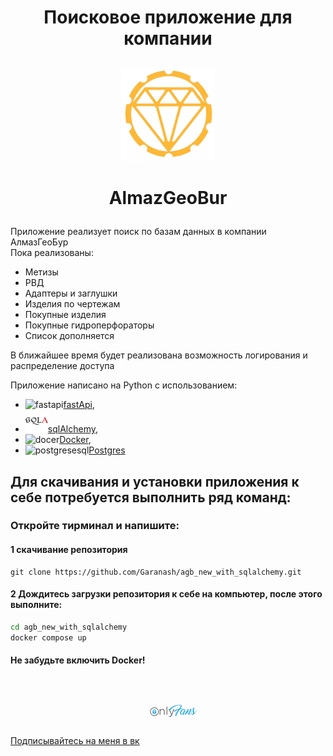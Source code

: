 # <p style="text-align: center;"> Поисковое приложение для компании    </p>

<p style="text-align: center;">
<img src="./agb-application/static/images/123.png" width="150px" >
</p>

# <p style="text-align: center;"> <b>AlmazGeoBur </b> </p>

Приложение реализует поиск по базам данных в компании АлмазГеоБур
<br>
Пока реализованы:

- Метизы
- РВД
- Адаптеры и заглушки
- Изделия по чертежам
- Покупные изделия
- Покупные гидроперфораторы
- Список дополняется

В ближайшее время будет реализована возможность логирования и распределение доступа

Приложение написано на Python с использованием:

- <img src="https://cdn.jsdelivr.net/gh/devicons/devicon@latest/icons/fastapi/fastapi-original.svg"  width="36" height="36" alt="fastapi"/>[fastApi](https://fastapi.tiangolo.com/),
- <img src="https://raw.githubusercontent.com/devicons/devicon/ca28c779441053191ff11710fe24a9e6c23690d6/icons/sqlalchemy/sqlalchemy-original.svg"  width="36" height="36" alt="sqla"/>[sqlAlchemy](https://www.sqlalchemy.org/),
- <img src="https://cdn.jsdelivr.net/gh/devicons/devicon@latest/icons/docker/docker-plain.svg"  width="36" height="36" alt="docer"/>[Docker](https://www.docker.com/),
- <img src="https://cdn.jsdelivr.net/gh/devicons/devicon@latest/icons/postgresql/postgresql-plain.svg"  width="36" height="36" alt="postgresesql"/>[Postgres](https://www.postgresql.org/)

## Для скачивания и установки приложения к себе потребуется выполнить ряд команд:

### Откройте тирминал и напишите:
#### 1 скачивание репозитория
```commandline
git clone https://github.com/Garanash/agb_new_with_sqlalchemy.git
```
#### 2 Дождитесь загрузки репозитория к себе на компьютер, после этого выполните:
```bash 
cd agb_new_with_sqlalchemy
docker compose up
```
#### Не забудьте включить Docker!

[Подписывайтесь на меня в вк](https://vk.com/garanash)
<svg xmlns="http://www.w3.org/2000/svg" xmlns:xlink="http://www.w3.org/1999/xlink" version="1.0" id="Layer_1" x="0px" y="0px" viewBox="0 0 280 300" enable-background="new 0 0 280 300" xml:space="preserve" width="100px">
<g>
</g>
<g>
	<path fill-rule="evenodd" clip-rule="evenodd" fill="#313131" d="M53.85,135.15c-10.53,0.03-19.04,8.58-19.01,19.11   s8.58,19.04,19.11,19.01c10.51-0.03,19.02-8.56,19.01-19.07C72.94,143.66,64.38,135.13,53.85,135.15z M53.85,171.28   c-9.43-0.02-17.05-7.68-17.03-17.11c0.02-9.43,7.68-17.05,17.11-17.03c9.41,0.02,17.03,7.65,17.03,17.06   C70.95,163.64,63.29,171.28,53.85,171.28L53.85,171.28z"/>
	<path fill="#313131" d="M77.58,168.28h2.44v-14.7c0-5.28,3.84-9.08,8.82-9.08c5.13,0,8.07,3.44,8.07,8.66v15.1h2.44v-15.53   c0-6.08-3.74-10.47-10.17-10.47c-4.63,0-7.48,2.34-9.17,5.33v-4.74h-2.44L77.58,168.28z M108.47,131.89h2.44v36.38h-2.44V131.89z    M123.62,176.4c3.64,0,6.23-1.9,8.47-7.23l11.02-26.32h-2.69l-9.17,22.73l-10.57-22.73h-2.84l12.2,25.27   c-1.89,4.43-3.64,5.98-6.28,5.98c-1.5,0.06-2.99-0.27-4.33-0.95l-0.85,2.15C120.15,176.05,121.88,176.43,123.62,176.4z"/>
	<path fill="#2AACE2" d="M169.95,141.23c0.71-1.09,1.43-2.22,2.16-3.4c0.73-1.18,1.39-2.32,1.99-3.4c0.6-1.09,1.09-2.06,1.47-2.93   c0.32-0.63,0.52-1.32,0.58-2.03c0.03-0.99-0.3-1.97-0.92-2.74c-0.66-0.78-1.49-1.4-2.42-1.82c-1.09-0.5-2.24-0.84-3.42-1.01   c-1.32-0.2-2.65-0.3-3.98-0.3c-4.48-0.04-8.96,0.45-13.33,1.43c-3.82,0.87-7.55,2.1-11.14,3.68c-3.1,1.36-6.06,3.02-8.83,4.95   c-2.27,1.58-4.43,3.34-6.44,5.24c-1.47,1.37-2.79,2.89-3.94,4.54c-0.89,1.36-1.33,2.34-1.33,2.93c-0.02,0.72,0.21,1.42,0.64,1.99   c0.38,0.51,0.86,0.94,1.41,1.26c0.42,0.26,0.91,0.39,1.41,0.37c0.41-0.05,0.64-0.26,0.64-0.66c0-0.77,0.48-1.89,1.45-3.36   c1.2-1.74,2.59-3.36,4.13-4.81c2.02-1.93,4.18-3.71,6.46-5.33c5.58-3.96,11.84-6.87,18.47-8.58c3.67-0.94,7.45-1.4,11.25-1.38   c0.96-0.04,1.91,0.09,2.83,0.39c0.58,0.19,1.1,0.52,1.52,0.96c0.31,0.36,0.52,0.79,0.6,1.26c0.07,0.42,0.11,0.85,0.11,1.28   c-0.05,0.78-0.25,1.54-0.6,2.25c-0.46,1.04-0.98,2.06-1.56,3.04c-0.64,1.1-1.36,2.23-2.14,3.4s-1.56,2.27-2.32,3.3   c-3.06,0.37-6.09,0.95-9.08,1.73c-2.34,0.61-4.61,1.45-6.78,2.5c-1.59,0.75-3.03,1.77-4.26,3.02c-0.98,1.07-1.48,2.16-1.48,3.27   c-0.01,0.62,0.13,1.23,0.41,1.78c0.21,0.43,0.52,0.8,0.9,1.09c0.25,0.21,0.58,0.3,0.9,0.26c0.28-0.06,0.41-0.3,0.41-0.73   c0-0.41,0.36-1.03,1.09-1.82c0.96-0.97,2.02-1.83,3.17-2.57c1.63-1.06,3.34-1.98,5.12-2.76c2.28-1.01,4.64-1.82,7.06-2.42   c-1.71,2.23-3.43,4.42-5.16,6.57c-1.72,2.15-3.28,4.24-4.67,6.27c-1.27,1.84-2.4,3.78-3.36,5.8c-0.79,1.59-1.23,3.34-1.28,5.12   c-0.01,0.71,0.1,1.42,0.3,2.1c0.17,0.61,0.44,1.19,0.79,1.71c0.3,0.46,0.68,0.85,1.13,1.16c0.39,0.27,0.85,0.41,1.32,0.41   c0.25,0.01,0.5-0.08,0.68-0.26c0.17-0.18,0.29-0.4,0.34-0.64c0.06-0.28,0.1-0.57,0.11-0.85v-0.9c0-1.54,0.49-3.37,1.48-5.48   c1.12-2.35,2.37-4.63,3.77-6.83c1.52-2.44,3.21-4.97,5.07-7.6c1.86-2.63,3.67-5.22,5.43-7.79c2.97-0.44,5.98-0.66,8.99-0.64   c0.63-0.02,1.26,0.06,1.86,0.24c0.42,0.13,0.83,0.28,1.24,0.45c0.21,0.11,0.43,0.19,0.66,0.26c0.13,0.02,0.19-0.09,0.19-0.34   c-0.01-0.74-0.32-1.45-0.85-1.97c-0.57-0.6-1.44-0.9-2.61-0.9C174.89,140.98,172.34,141.06,169.95,141.23L169.95,141.23z"/>
	<path fill="#2AACE2" d="M199.41,150.03c-0.76,1.01-1.6,2.13-2.55,3.36c-0.94,1.23-1.94,2.48-3,3.75c-1.06,1.27-2.08,2.43-3.06,3.47   c-0.85,0.91-1.75,1.77-2.7,2.57c-0.83,0.67-1.47,1.01-1.95,1.01c-0.66,0-0.95-0.31-0.9-0.94c0.13-0.82,0.41-1.61,0.83-2.33   c0.48-0.94,1.08-1.96,1.81-3.06c0.73-1.11,1.44-2.15,2.14-3.1s1.3-1.77,1.79-2.44c0.3-0.34,0.55-0.73,0.75-1.13   c0-0.11-0.09-0.24-0.26-0.36c-0.2-0.15-0.42-0.27-0.64-0.38c-0.26-0.13-0.53-0.25-0.83-0.36c-0.27-0.11-0.54-0.2-0.83-0.26   c0.29-0.75,0.45-1.55,0.47-2.36c0.01-0.69-0.07-1.39-0.24-2.06c-0.14-0.59-0.39-1.14-0.75-1.63c-0.35-0.46-0.82-0.83-1.35-1.07   c-0.65-0.27-1.36-0.4-2.06-0.38c-1.6,0-3.19,0.32-4.67,0.94c-1.5,0.64-2.9,1.48-4.17,2.5c-1.31,1.06-2.5,2.25-3.55,3.57   c-1.03,1.28-1.94,2.65-2.74,4.09c-0.72,1.3-1.3,2.68-1.75,4.1c-0.38,1.16-0.59,2.37-0.62,3.59c-0.03,1.08,0.16,2.16,0.56,3.17   c0.32,0.78,0.81,1.49,1.43,2.06c0.55,0.51,1.2,0.89,1.91,1.13c0.62,0.22,1.27,0.33,1.92,0.34c0.84,0,1.66-0.23,2.38-0.66   c0.72-0.41,1.39-0.89,2-1.46c0.68-0.66,1.29-1.39,1.8-2.18c-0.09,0.73-0.05,1.47,0.13,2.18c0.15,0.56,0.46,1.07,0.88,1.48   c0.44,0.45,1.15,0.66,2.12,0.66c0.74,0,1.64-0.39,2.69-1.16c1.2-0.89,2.32-1.88,3.36-2.95c1.19-1.2,2.4-2.54,3.66-4.04   c1.25-1.5,2.44-2.97,3.55-4.41c1.11-1.44,2.13-2.79,3.04-4.04c0.91-1.26,1.63-2.24,2.14-2.95c0.11-0.14,0.15-0.32,0.13-0.49   c-0.02-0.14-0.11-0.26-0.24-0.32c-0.15-0.06-0.31-0.07-0.47-0.04c-0.2,0.04-0.38,0.16-0.49,0.34   C200.73,148.25,200.16,149.01,199.41,150.03L199.41,150.03z M173.07,164.15c-0.22-1.26-0.16-2.55,0.17-3.79   c0.41-1.7,0.99-3.35,1.73-4.92c0.8-1.74,1.78-3.39,2.92-4.92c1.05-1.44,2.32-2.72,3.75-3.79c1.19-0.95,2.67-1.49,4.19-1.52   c0.52-0.04,1.01,0.2,1.31,0.62c0.29,0.48,0.43,1.04,0.41,1.6c0,0.92-0.2,1.84-0.6,2.67c-0.37,0.79-0.8,1.54-1.3,2.25   c-0.39,0.56-0.82,1.1-1.29,1.6c-0.23,0.21-0.42,0.44-0.58,0.71c0.06,0.17,0.16,0.33,0.28,0.47c0.19,0.27,0.4,0.53,0.62,0.77   c-0.77,1.1-1.57,2.23-2.42,3.4c-0.79,1.09-1.64,2.14-2.55,3.14c-0.76,0.86-1.61,1.63-2.52,2.31c-0.67,0.54-1.49,0.85-2.35,0.9   C173.89,165.68,173.3,165.17,173.07,164.15z"/>
	<path fill="#2AACE2" d="M211.49,166.66c1.22-0.88,2.36-1.87,3.4-2.95c1.19-1.2,2.39-2.54,3.61-4.04c1.22-1.5,2.38-2.97,3.47-4.41   c1.08-1.44,2.07-2.79,2.95-4.04c0.89-1.26,1.58-2.24,2.1-2.95c0.11-0.14,0.15-0.32,0.13-0.49c-0.02-0.14-0.11-0.26-0.24-0.32   c-0.15-0.06-0.31-0.07-0.47-0.04c-0.2,0.04-0.38,0.16-0.49,0.34c-0.37,0.51-0.94,1.27-1.69,2.29c-0.76,1.01-1.6,2.13-2.55,3.36   c-0.94,1.23-1.94,2.48-3,3.75s-2.08,2.43-3.06,3.47c-0.85,0.91-1.75,1.77-2.7,2.57c-0.83,0.67-1.47,1.01-1.95,1.01   c-0.57,0-0.88-0.19-0.94-0.56c-0.02-0.53,0.1-1.06,0.36-1.52c0.39-0.79,0.84-1.54,1.35-2.25c0.6-0.86,1.25-1.77,1.95-2.74   c0.7-0.97,1.41-1.98,2.14-3.02c0.73-1.04,1.39-2.06,1.99-3.06c0.56-0.93,1.05-1.89,1.47-2.89c0.35-0.77,0.55-1.6,0.58-2.44   c0.05-0.89-0.17-1.77-0.64-2.52c-0.43-0.6-1.13-0.9-2.1-0.9c-1.03,0.03-2.04,0.31-2.93,0.83c-1.1,0.6-2.14,1.31-3.1,2.12   c-1.03,0.86-2.02,1.77-2.95,2.74c-0.94,0.97-1.79,1.88-2.52,2.74s-1.35,1.56-1.82,2.12c-0.23,0.31-0.49,0.59-0.79,0.83   c-0.09,0,0.04-0.31,0.36-0.94c0.33-0.63,0.71-1.37,1.16-2.24c0.44-0.87,0.85-1.78,1.24-2.74c0.33-0.78,0.52-1.62,0.56-2.48   c0.02-0.61-0.19-1.2-0.6-1.65c-0.37-0.41-0.81-0.73-1.3-0.97c-0.4-0.2-0.84-0.31-1.28-0.34c-0.38,0-0.58,0.04-0.58,0.15   c-0.07,1.26-0.37,2.5-0.88,3.66c-0.65,1.65-1.39,3.26-2.2,4.84c-0.88,1.72-1.84,3.47-2.87,5.24s-1.99,3.39-2.88,4.85   c-0.88,1.44-1.62,2.63-2.2,3.55c-0.34,0.48-0.64,0.98-0.89,1.51c0.03,0.15,0.09,0.29,0.19,0.41c0.16,0.22,0.36,0.41,0.58,0.58   c0.28,0.21,0.58,0.38,0.9,0.51c0.35,0.15,0.73,0.22,1.11,0.21c0.23,0,0.64-0.32,1.24-0.96s1.3-1.49,2.14-2.55   c0.84-1.06,1.78-2.26,2.82-3.61c1.04-1.35,2.11-2.74,3.21-4.15c1.1-1.42,2.21-2.79,3.34-4.15c1.13-1.36,2.21-2.56,3.23-3.61   c0.88-0.92,1.82-1.77,2.83-2.55c0.85-0.64,1.57-0.96,2.14-0.96c0.71,0,0.97,0.29,0.79,0.88c-0.32,0.83-0.76,1.61-1.3,2.31   c-0.68,0.96-1.53,2.07-2.52,3.34c-1,1.27-1.95,2.58-2.87,3.94c-0.88,1.3-1.67,2.67-2.35,4.09c-0.61,1.19-0.95,2.51-0.99,3.85   c-0.04,0.72,0.07,1.43,0.34,2.1c0.22,0.55,0.58,1.03,1.03,1.41c0.6,0.47,1.34,0.69,2.1,0.64   C209.46,167.81,210.41,167.43,211.49,166.66L211.49,166.66z"/>
	<path fill="#2AACE2" d="M242.8,149.37c-0.5,0.68-1.07,1.46-1.71,2.33s-1.33,1.79-2.06,2.76c-0.74,0.97-1.5,1.92-2.27,2.83   c-0.77,0.91-1.52,1.77-2.24,2.57c-0.64,0.72-1.33,1.39-2.06,2.01c0.15-0.48,0.25-0.98,0.32-1.48c0.07-0.5,0.11-1.01,0.11-1.52   c0-1.23-0.12-2.45-0.34-3.66c-0.23-1.21-0.48-2.44-0.75-3.68c-0.27-1.24-0.52-2.48-0.75-3.75c-0.23-1.26-0.34-2.53-0.34-3.81   c-0.02-0.79,0.16-1.57,0.51-2.27c0.32-0.62,0.69-1.21,1.11-1.76c0.41-0.51,0.77-0.97,1.11-1.39c0.3-0.31,0.48-0.71,0.52-1.13   c-0.02-0.26-0.16-0.49-0.38-0.62c-0.29-0.19-0.64-0.29-0.99-0.28c-0.87,0.01-1.72,0.18-2.52,0.51c-1.72,0.69-3.13,1.96-4,3.59   c-0.44,0.82-0.66,1.73-0.66,2.66c0.03,1.13,0.15,2.25,0.36,3.36c0.24,1.41,0.5,2.94,0.77,4.58s0.49,3.3,0.64,4.95   c0.15,1.51,0.15,3.03,0,4.54c-0.09,1.17-0.45,2.3-1.07,3.3c-0.57,0.86-1.47,1.28-2.7,1.28s-2.06-0.32-2.55-0.96   c-0.48-0.6-0.75-1.35-0.75-2.12c0.02-0.33-0.07-0.65-0.26-0.92c-0.12-0.19-0.33-0.3-0.56-0.3c-0.24,0.04-0.45,0.19-0.56,0.41   c-0.2,0.37-0.29,0.78-0.26,1.2c0.01,0.63,0.11,1.25,0.32,1.84c0.21,0.61,0.55,1.17,0.99,1.65c0.48,0.51,1.05,0.92,1.69,1.2   c0.77,0.33,1.6,0.49,2.44,0.47h0.64c1.45-0.03,2.87-0.42,4.13-1.16c1.48-0.83,2.87-1.82,4.13-2.95c1.39-1.25,2.69-2.6,3.89-4.04   c1.23-1.46,2.38-2.92,3.45-4.37c1.07-1.45,2.02-2.8,2.87-4.04c0.84-1.25,1.52-2.24,2.03-2.95c0.11-0.14,0.14-0.32,0.1-0.49   c-0.03-0.14-0.12-0.26-0.26-0.32c-0.14-0.06-0.3-0.07-0.45-0.04c-0.2,0.05-0.37,0.17-0.47,0.34   C243.69,148.15,243.3,148.69,242.8,149.37L242.8,149.37z"/>
	<path fill="#2AACE2" d="M61.77,152.97v-1.56c0-1.87-0.76-3.65-2.1-4.95c-1.34-1.32-3.15-2.07-5.03-2.06h-1.28   c-1.88,0-3.69,0.74-5.02,2.06c-1.34,1.3-2.09,3.09-2.09,4.95v1.56l-0.88,1.59v2.29c0,2.07,0.84,4.05,2.33,5.5   c1.5,1.47,3.51,2.29,5.61,2.29h1.42c2.09,0,4.1-0.82,5.59-2.29c1.49-1.44,2.33-3.43,2.33-5.5v-2.29L61.77,152.97z M54.84,160v1.84   c0,0.27-0.14,0.53-0.37,0.68h-0.35c-0.04,0.01-0.08,0.01-0.12,0h-0.08c-0.03,0-0.07,0-0.1,0h-0.16c-0.23-0.15-0.38-0.41-0.38-0.69   V160c-1.13-0.44-1.68-1.7-1.25-2.83c0.33-0.85,1.16-1.41,2.07-1.39h0.05c1.21-0.02,2.2,0.95,2.22,2.15   c0.01,0.91-0.54,1.74-1.39,2.07H54.84z M58.59,153.02h-9.16v-1.6c0-1.03,0.42-2.02,1.16-2.74c0.74-0.73,1.74-1.15,2.78-1.15h1.28   c1.04,0,2.04,0.42,2.78,1.15c0.74,0.72,1.16,1.7,1.16,2.74L58.59,153.02z"/>
</g>
</svg>